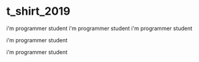 # t_shirt_2019
i'm programmer student
i'm programmer student
i'm programmer student


i'm programmer student

i'm programmer student
